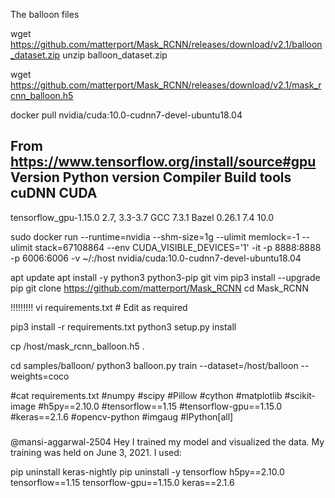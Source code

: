 


The balloon files

wget https://github.com/matterport/Mask_RCNN/releases/download/v2.1/balloon_dataset.zip
unzip balloon_dataset.zip 

wget https://github.com/matterport/Mask_RCNN/releases/download/v2.1/mask_rcnn_balloon.h5


docker pull nvidia/cuda:10.0-cudnn7-devel-ubuntu18.04

From https://www.tensorflow.org/install/source#gpu
Version			Python version	Compiler	Build tools	cuDNN	CUDA
--------------------------------------------------------------------------------------
tensorflow_gpu-1.15.0	2.7, 3.3-3.7	GCC 7.3.1	Bazel 0.26.1	7.4	10.0


sudo docker run --runtime=nvidia --shm-size=1g --ulimit memlock=-1 --ulimit stack=67108864 --env CUDA_VISIBLE_DEVICES='1' -it -p 8888:8888 -p 6006:6006 -v ~/:/host nvidia/cuda:10.0-cudnn7-devel-ubuntu18.04




apt update
apt install -y python3 python3-pip git vim
pip3 install --upgrade pip
git clone https://github.com/matterport/Mask_RCNN
cd Mask_RCNN

 
!!!!!!!!!
vi requirements.txt # Edit as required

pip3 install -r requirements.txt
python3 setup.py install

cp /host/mask_rcnn_balloon.h5 .


cd samples/balloon/
python3 balloon.py train --dataset=/host/balloon --weights=coco


#cat requirements.txt 
#numpy
#scipy
#Pillow
#cython
#matplotlib
#scikit-image
#h5py==2.10.0
#tensorflow==1.15
#tensorflow-gpu==1.15.0
#keras==2.1.6
#opencv-python
#imgaug
#IPython[all]

###

@mansi-aggarwal-2504
Hey
I trained my model and visualized the data.
My training was held on June 3, 2021.
I used:

pip uninstall keras-nightly
pip uninstall -y tensorflow
h5py==2.10.0
tensorflow==1.15
tensorflow-gpu==1.15.0
keras==2.1.6
####







